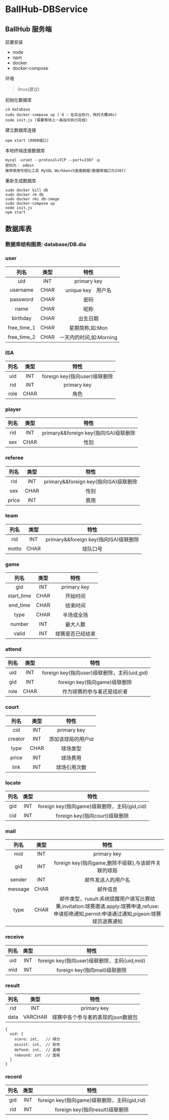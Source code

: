 # BallHub-DBService

## BallHub 服务端

前置安装

+ node
+ npm
+ docker
+ docker-compose

环境
> linux(建议)

初始化数据库
```
cd database
sudo docker-compose up (-d : 在后台执行，耗时大概40s)
node init.js (需要等待上一条指令执行完成)
```

建立数据库连接
```
npm start (8000端口)
```

本地终端连接数据库
```
mysql -uroot --protocol=TCP --port=3307 -p
密码为： admin
推荐使用可视化工具 MySQL Workbench查看数据(数据库端口为3307)
```

重新生成数据库
```
sudo docker kill db
sudo docker rm db
sudo docker rmi db-image
sudo docker-compose up
node init.js
npm start
```

## 数据库表

### 数据库结构图表:  database/DB.dia
### user
|列名|类型|特性|
|:-:|:-:|:-:|
|uid|INT|primary key|
|username|CHAR|unique key　用户名|
|password|CHAR|密码|
|name|CHAR|昵称|
|birthday|CHAR|出生日期|
|free_time_1|CHAR|星期简称,如:Mon|
|free_time_2|CHAR|一天内的时间,如:Morning|

### ISA
|列名|类型|特性|
|:-:|:-:|:-:|
|uid|INT|foreign key(指向user)级联删除|
|rid|INT|primary key|
|role|CHAR|角色|

### player
|列名|类型|特性|
|:-:|:-:|:-:|
|rid|INT|primary&&foreign key(指向ISA)级联删除|
|sex|CHAR|性别|

### referee
|列名|类型|特性|
|:-:|:-:|:-:|
|rid|INT|primary&&foreign key(指向ISA)级联删除|
|sex|CHAR|性别|
|price|INT|费用|

### team
|列名|类型|特性|
|:-:|:-:|:-:|
|rid|INT|primary&&foreign key(指向ISA)级联删除|
|motto|CHAR|球队口号|

### game
|列名|类型|特性|
|:-:|:-:|:-:|
|gid|INT|primary key|
|start_time|CHAR|开始时间|
|end_time|CHAR|结束时间|
|type|CHAR|半场或全场|
|number|INT|最大人数|
|valid|INT|球赛是否已经结束|

### attend
|列名|类型|特性|
|:-:|:-:|:-:|
|uid|INT|foreign key(指向user)级联删除，主码(uid,gid)|
|gid|INT|foreign key(指向game)级联删除|
|role|CHAR|作为球赛的参与者还是组织者|

### court
|列名|类型|特性|
|:-:|:-:|:-:|
|cid|INT|primary key|
|creator|INT|添加该球局的用户id|
|type|CHAR|球场类型|
|price|INT|球场费用|
|link|INT|球场引用次数|

### locate
|列名|类型|特性|
|:-:|:-:|:-:|
|gid|INT|foreign key(指向game)级联删除，主码(gid,cid)|
|cid|INT|foreign key(指向court)级联删除|

### mail
|列名|类型|特性|
|:-:|:-:|:-:|
|mid|INT|primary key|
|gid|INT|foreign key(指向game,删除不级联),与该邮件关联的球局|
|sender|INT|邮件发送人的用户名|
|message|CHAR|邮件信息|
|type|CHAR|邮件类型，rusult:系统提醒用户填写比赛结果,invitation:球赛邀请,apply:球赛申请,refuse:申请拒绝通知,permit:申请通过通知,pigeon:球赛球员退赛通知|

### receive
|列名|类型|特性|
|:-:|:-:|:-:|
|uid|INT|foreign key(指向user)级联删除，主码(uid,mid)|
|mid|INT|foreign key(指向mail)级联删除|

### result
|列名|类型|特性|
|:-:|:-:|:-:|
|rid|INT|primary key|
|data|VARCHAR|球赛中各个参与者的表现的json数据包|

```
{
  uid: {
    score: int,   // 得分
    assist: int,  // 助攻
    defend: int,  // 盖帽
    rebound: int  // 篮板
  }
}
```

### record

|列名|类型|特性|
|:-:|:-:|:-:|
|gid|INT|foreign key(指向game)级联删除，主码(gid,rid)|
|rid|INT|foreign key(指向result)级联删除|
